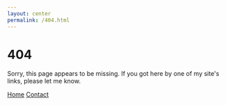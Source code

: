 ```yaml
---
layout: center
permalink: /404.html
---
```


# 404

Sorry, this page appears to be missing.  If you got here by one of my site's links, please let me know.

<div class="mt3">
  <a href="{{ site.baseurl }}/" class="button button-blue button-big">Home</a>
  <a href="{{ site.baseurl }}/contact/" class="button button-blue button-big">Contact</a>
</div>
